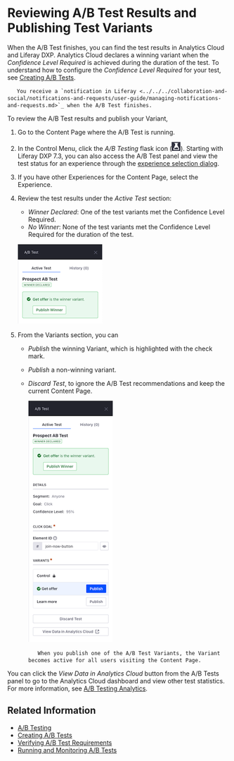 # Reviewing A/B Test Results and Publishing Test Variants

When the A/B Test finishes, you can find the test results in Analytics Cloud and Liferay DXP. Analytics Cloud declares a winning variant when the *Confidence Level Required* is achieved during the duration of the test. To understand how to configure the *Confidence Level Required* for your test, see [Creating A/B Tests](./creating-ab-tests.md).

```tip::
   You receive a `notification in Liferay <../../../collaboration-and-social/notifications-and-requests/user-guide/managing-notifications-and-requests.md>`_ when the A/B Test finishes.
```

To review the A/B Test results and publish your Variant,

1. Go to the Content Page where the A/B Test is running.
1. In the Control Menu, click the *A/B Testing* flask icon (![A/B Test icon](../../../images/icon-ab-testing.png)). Starting with Liferay DXP 7.3, you can also access the A/B Test panel and view the test status for an experience through the [experience selection dialog](../../personalizing-site-experience/experience-personalization/creating-and-managing-experiences.md).
1. If you have other Experiences for the Content Page, select the Experience.
1. Review the test results under the *Active Test* section:

    * *Winner Declared*: One of the test variants met the Confidence Level Required.
    * *No Winner*: None of the test variants met the Confidence Level Required for the duration of the test.

    ![Review A/B Test Results from the A/B Test panel](reviewing-ab-test-results-and-publishing-test-variants/images/01.png)

1. From the Variants section, you can

    - *Publish* the winning Variant, which is highlighted with the check mark.
    - *Publish* a non-winning variant.
    - *Discard Test*, to ignore the A/B Test recommendations and keep the current Content Page.

        ![You can publish the winning Variant or discard the A/B Test results.](reviewing-ab-test-results-and-publishing-test-variants/images/02.png)

        ```note::
           When you publish one of the A/B Test Variants, the Variant becomes active for all users visiting the Content Page.
        ```

You can click the *View Data in Analytics Cloud* button from the A/B Tests panel to go to the Analytics Cloud dashboard and view other test statistics. For more information, see [A/B Testing Analytics](https://learn.liferay.com/analytics-cloud/latest/en/optimization/a-b-testing.html).

## Related Information

- [A/B Testing](./ab-testing.md)
- [Creating A/B Tests](./creating-ab-tests.md)
- [Verifying A/B Test Requirements](./verifying-ab-test-requirements.md)
- [Running and Monitoring A/B Tests](./running-and-monitoring-ab-tests)
